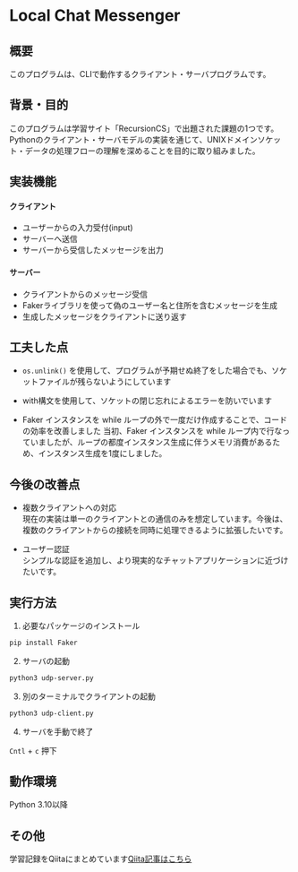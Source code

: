 # Local Chat Messenger

## 概要

このプログラムは、CLIで動作するクライアント・サーバプログラムです。


## 背景・目的

このプログラムは学習サイト「RecursionCS」で出題された課題の1つです。  
Pythonのクライアント・サーバモデルの実装を通じて、UNIXドメインソケット・データの処理フローの理解を深めることを目的に取り組みました。 


## 実装機能

#### クライアント

- ユーザーからの入力受付(input)
- サーバーへ送信
- サーバーから受信したメッセージを出力

#### サーバー

- クライアントからのメッセージ受信
- Fakerライブラリを使って偽のユーザー名と住所を含むメッセージを生成
- 生成したメッセージをクライアントに送り返す


## 工夫した点

- `os.unlink()` を使用して、プログラムが予期せぬ終了をした場合でも、ソケットファイルが残らないようにしています

- with構文を使用して、ソケットの閉じ忘れによるエラーを防いでいます

- Faker インスタンスを while ループの外で一度だけ作成することで、コードの効率を改善しました
当初、Faker インスタンスを while ループ内で行なっていましたが、ループの都度インスタンス生成に伴うメモリ消費があるため、インスタンス生成を1度にしました。


## 今後の改善点

- 複数クライアントへの対応  
現在の実装は単一のクライアントとの通信のみを想定しています。今後は、複数のクライアントからの接続を同時に処理できるように拡張したいです。

- ユーザー認証  
シンプルな認証を追加し、より現実的なチャットアプリケーションに近づけたいです。


## 実行方法

1. 必要なパッケージのインストール

```sh
pip install Faker
```

2. サーバの起動

```sh
python3 udp-server.py
```

3. 別のターミナルでクライアントの起動

```sh
python3 udp-client.py
```

4. サーバを手動で終了

`Cntl` + `c` 押下


## 動作環境

Python 3.10以降


## その他
学習記録をQiitaにまとめています[Qiita記事はこちら](https://qiita.com/mabo23/items/5dfb0ae6af6bbdaf3486)